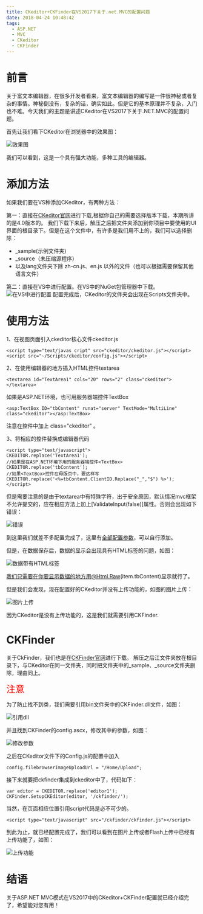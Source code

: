 ```yaml
---
title: CKeditor+CKFinder在VS2017下关于.net.MVC的配置问题
date: 2018-04-24 10:48:42
tags:
  - ASP.NET
  - MVC
  - CKeditor
  - CKFinder
---
```


# 前言

关于富文本编辑器，在很多开发者看来，富文本编辑器的编写是一件很神秘或者复杂的事情。神秘倒没有，复杂的话，确实如此。但是它的基本原理并不复杂，入门也不难。今天我们的主题是讲述CKeditor在VS2017下关于.NET.MVC的配置问题。

首先让我们看下CKeditor在浏览器中的效果图：

![效果图](https://github.com/MINDOU520/Images/raw/master/qianyan.jpg)

我们可以看到，这是一个具有强大功能，多种工具的编辑器。

# 添加方法

如果我们要在VS种添加CKeditor，有两种方法：

第一：直接在[CKeditor官网](https://docs.ckeditor.com/)进行下载,根据你自己的需要选择版本下载，本期所讲的是4.0版本的。
我们下载下来后，解压之后把文件夹添加到你项目中要使用的UI界面的根目录下。但是在这个文件中，有许多是我们用不上的，我们可以选择删除：

* _sample(示例文件夹)
* _source（未压缩源程序）
* 以及lang文件夹下除 zh-cn.js、en.js 以外的文件（也可以根据需要保留其他语言文件）

第二：直接在VS中进行配置。在VS中的NuGet包管理器中下载。
![在VS中进行配置](https://github.com/MINDOU520/Images/raw/master/NuGet.png)
配置完成后，CKeditor的文件夹会出现在Scripts文件夹中。

# 使用方法

1、在视图页面引入ckeditor核心文件ckeditor.js

```
<script type="text/javas cript" src="ckeditor/ckeditor.js"></script>
<script src="~/Scripts/ckeditor/config.js"></script>
```

2、在使用编辑器的地方插入HTML控件textarea

```
<textarea id="TextArea1" cols="20" rows="2" class="ckeditor"></textarea>
```

如果是ASP.NET环境，也可用服务器端控件TextBox

```
<asp:TextBox ID="tbContent" runat="server" TextMode="MultiLine" class="ckeditor"></asp:TextBox>
```

注意在控件中加上 class="ckeditor" 。

3、将相应的控件替换成编辑器代码


```
<script type="text/javascript">
CKEDITOR.replace('TextArea1');
//如果是在ASP.NET环境下用的服务器端控件<TextBox>
CKEDITOR.replace('tbContent');
//如果<TextBox>控件在母版页中，要这样写
CKEDITOR.replace('<%=tbContent.ClientID.Replace("_","$") %>');
</script>
```
但是需要注意的是由于textarea中有特殊字符，出于安全原因，默认情况mvc框架不允许提交的，应在相应方法上加上[ValidateInput(false)]属性。否则会出现如下错误：

![错误](https://github.com/MINDOU520/Images/raw/master/bug.png)

到这里我们就差不多配置完成了，这里有[全部配置参数](https://github.com/MINDOU520/Images/raw/master/CKeditor)，可以自行添加。

但是，在数据保存后，数据的显示会出现具有HTML标签的问题，如图：

![数据带有HTML标签](https://github.com/MINDOU520/Images/raw/master/html.png)

我们只需要在你要显示数据的地方用@Html.Raw(item.tbContent)显示就行了。

但是我们会发现，现在配置好的CKeditor并没有上传功能的，如图的图片上传：

![图片上传](https://github.com/MINDOU520/Images/raw/master/noup.png)

因为CKeditor是没有上传功能的，这是我们就需要引用CKFinder.

# CKFinder
关于CkFinder，我们也是在[CKFinder官网](https://docs.ckeditor.com/)进行下载。
解压之后江文件夹放在根目录下，与CKeditor在同一文件夹，同时把文件夹中的_sample、_source文件夹删除，理由同上。

<font color=red size="5">注意</font> 

为了防止找不到类，我们需要引用bin文件夹中的CKFinder.dll文件，如图：

![引用dll](https://github.com/MINDOU520/Images/raw/master/dll.png)

并且找到CKFinder的config.ascx，修改其中的参数，如图：

![修改参数](https://github.com/MINDOU520/Images/raw/master/CheckAuthentication.png)

之后在CKeditor文件下的Config.js的配置中加入

```
config.filebrowserImageUploadUrl = "/Home/Upload";
```

接下来就要把ckfinder集成到ckeditor中了，代码如下：

```
var editor = CKEDITOR.replace('editor1');
CKFinder.SetupCKEditor(editor, '/ckfinder/');
```

当然，在页面相应位置引用script代码是必不可少的。

```
<script type="text/javascript" src="/ckfinder/ckfinder.js"></script>
```

到此为止，就已经配置完成了，我们可以看到在图片上传或者Flash上传中已经有上传功能了，如图：

![上传功能](https://github.com/MINDOU520/Images/raw/master/up.png)

# 结语
关于ASP.NET MVC模式在VS2017中的CKeditor+CKFinder配置就已经介绍完了，希望能对您有用！













